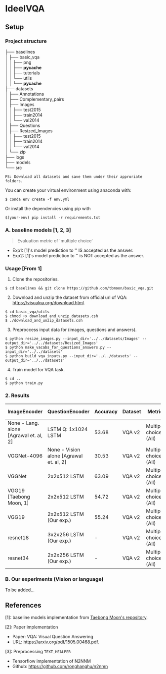 # IdeelVQA

## Setup
### Project structure 

├── baselines\
│   ├── basic_vqa\
│   │   ├── png\
│   │   ├── __pycache__\
│   │   ├── tutorials\
│   │   └── utils\
│   │       └── __pycache__\
├── datasets\
│   ├── Annotations\
│   ├── Complementary_pairs\
│   ├── Images\
│   │   ├── test2015\
│   │   ├── train2014\
│   │   └── val2014\
│   ├── Questions\
│   ├── Resized_Images\
│   │   ├── test2015\
│   │   ├── train2014\
│   │   └── val2014\
│   └── zip\
├── logs\
├── models\
└── src

`PS: Download all datasets and save them under their approriate folders.`

You can create your virtual environment using anaconda with:
```
$ conda env create -f env.yml
```
Or install the dependencies using pip with
```
$(your-env) pip install -r requirements.txt
```
### A. baseline models [1, 2, 3]
> Evaluation metric of 'multiple choice'
- Exp1: [1]'s model prediction to '<unk>' IS accepted as the answer.
- Exp2: [1]'s model prediction to '<unk>' is NOT accepted as the answer.
### Usage [From 1]

1. Clone the repositories.
```
$ cd baselines && git clone https://github.com/tbmoon/basic_vqa.git
```
2. Download and unzip the dataset from official url of VQA: https://visualqa.org/download.html.
```
$ cd basic_vqa/utils
$ chmod +x download_and_unzip_datasets.csh
$ ./download_and_unzip_datasets.csh
```
3. Preproccess input data for (images, questions and answers).
```
$ python resize_images.py --input_dir='../../datasets/Images' --output_dir='../../datasets/Resized_Images'  
$ python make_vacabs_for_questions_answers.py --input_dir='../../datasets'
$ python build_vqa_inputs.py --input_dir='../../datasets' --output_dir='../../datasets'
```

4. Train model for VQA task.
```
$ cd ..
$ python train.py
```

### 2. Results
<div>
<center>

| ImageEncoder | QuestionEncoder | Accuracy | Dataset |  Metric | # Epochs |
|--------------|-----------------|------| ------- | ------ | ---- |
| None - Lang. alone [Agrawal et. al, 2] |LSTM Q: 1x1024 LSTM | 53.68 | VQA v2 | Multiple choice (All)| - |
| VGGNet-4096|None - Vision alone [Agrawal et. al, 2] | 30.53 | VQA v2 |  Multiple choice (All)| - |
| VGGNet | 2x2x512 LSTM| 63.09 | VQA v2 |  Multiple choice (All)| - |
| VGG19 [Taebong Moon, 1]| 2x2x512 LSTM| 54.72 | VQA v2 | Multiple choice (All) | 30 |
| VGG19| 2x2x512 LSTM (Our exp.)| 55.24 | VQA v2 | Multiple choice (All) | 10 |
| resnet18| 3x2x256 LSTM (Our exp.)| - | VQA v2 | Multiple choice (All) | 10 |
| resnet34| 2x2x256 LSTM (Our exp.)| - | VQA v2 | Multiple choice (All) | 10 |

</center>
</div>

### B. Our experiments (Vision or language)

To be added...

## References
[1]: baseline models implementation from [Taebong Moon's repository](https://github.com/tbmoon/basic_vqa).

[2]: Paper implementation
 - Paper: VQA: Visual Question Answering
 - URL: https://arxiv.org/pdf/1505.00468.pdf.

[3]: Preprocessing `TEXT_HEALPER`
 - Tensorflow implementation of N2NNM
 - Github: https://github.com/ronghanghu/n2nmn